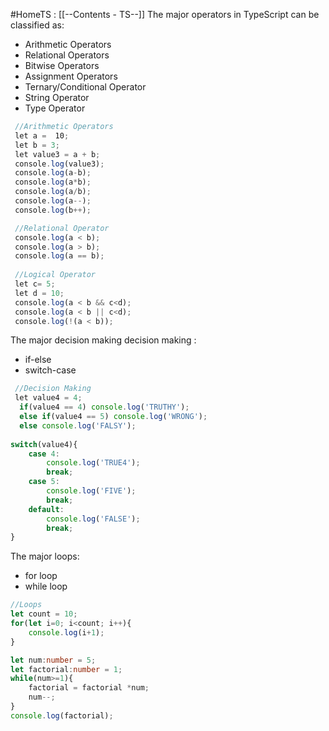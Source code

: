#HomeTS : [[--Contents - TS--]]
The major operators in TypeScript can be classified as:
- Arithmetic Operators
- Relational Operators
- Bitwise Operators
- Assignment Operators
- Ternary/Conditional Operator
- String Operator
- Type Operator
```ts
 //Arithmetic Operators
 let a =  10;
 let b = 3;
 let value3 = a + b;
 console.log(value3);
 console.log(a-b);
 console.log(a*b);
 console.log(a/b);
 console.log(a--);
 console.log(b++);

 //Relational Operator
 console.log(a < b);
 console.log(a > b);
 console.log(a == b);
  
 //Logical Operator
 let c= 5;
 let d = 10;
 console.log(a < b && c<d);
 console.log(a < b || c<d);
 console.log(!(a < b));
```
The major decision making decision making :
- if-else
- switch-case
```ts
 //Decision Making
 let value4 = 4;
  if(value4 == 4) console.log('TRUTHY');
  else if(value4 == 5) console.log('WRONG');
  else console.log('FALSY');
  
switch(value4){
    case 4:
        console.log('TRUE4');
        break;
    case 5:
        console.log('FIVE');
        break;
    default:
        console.log('FALSE');
        break;
}
```
The major loops:
- for loop
- while loop
```ts
//Loops
let count = 10;
for(let i=0; i<count; i++){
    console.log(i+1);
}

let num:number = 5;
let factorial:number = 1;
while(num>=1){
    factorial = factorial *num;
    num--;
}
console.log(factorial);
```